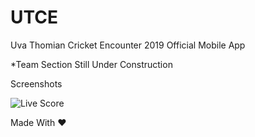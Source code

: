 # UTCE

Uva Thomian Cricket Encounter 2019 Official Mobile App

*Team Section Still Under Construction


Screenshots

![Live Score](https://i.imgur.com/b84SWjE.jpg "Live Score")



Made With ❤
